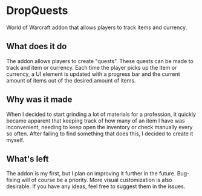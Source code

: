 # DropQuests

World of Warcraft addon that allows players to track items and currency.

## What does it do

The addon allows players to create "quests". These quests can be made to track and item or currency. Each time the player picks up the item or currency, a UI element is updated with a progress bar and the current amount of items out of the desired amount of items.

## Why was it made

When I decided to start grinding a lot of materials for a profession, it quickly became apparent that keeping track of how many of an item I have was inconvenient, needing to keep open the inventory or check manually every so often. After failing to find something that does this, I decided to create it myself.

## What's left

The addon is my first, but I plan on improving it further in the future. Bug-fixing will of course be a priority. More visual customization is also desirable. If you have any ideas, feel free to suggest them in the issues.
